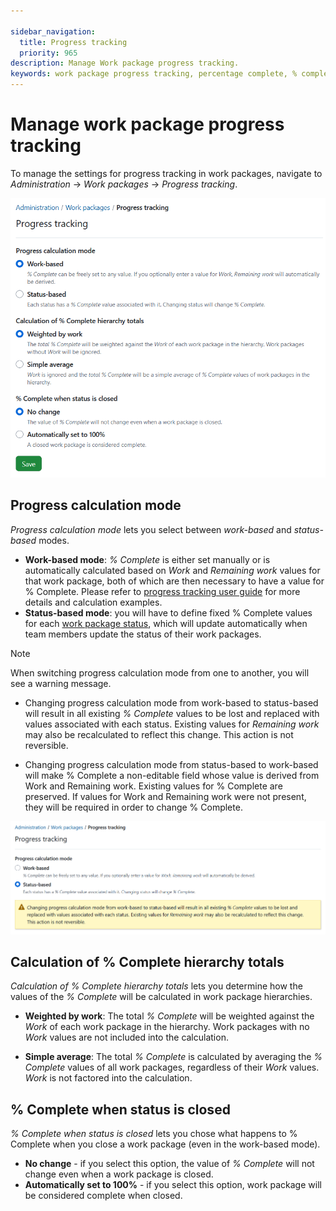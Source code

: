 ```yaml
---

sidebar_navigation:
  title: Progress tracking
  priority: 965
description: Manage Work package progress tracking.
keywords: work package progress tracking, percentage complete, % complete
---
```


# Manage work package progress tracking

To manage the settings for progress tracking in work packages, navigate to  *Administration* → *Work packages* → *Progress tracking*. 

![Progress tracking settings under OpenProject administration](openproject_system_guide_progress_tracking_settings.png)

## Progress calculation mode
*Progress calculation mode* lets you select between *work-based* and *status-based* modes.

- **Work-based mode**: *%&nbsp;Complete* is either set manually or is automatically calculated based on *Work* and *Remaining work* values for that work package, both of which are then necessary to have a value for %&nbsp;Complete. Please refer to [progress tracking user guide](../../../user-guide/time-and-costs/progress-tracking/#work-based-progress-reporting) for more details and calculation examples.
- **Status-based mode**: you will have to define fixed %&nbsp;Complete values for each [work package status](../work-package-status), which will update automatically when team members update the status of their work packages.

 > [!NOTE]
 > When switching progress calculation mode from one to another, you will see a warning message.
 >
 > - Changing progress calculation mode from work-based to status-based will result in all existing *% Complete* values to be lost and replaced with values associated with each status. Existing values for *Remaining work* may also be recalculated to reflect this change. This action is not reversible.
 >
 > - Changing progress calculation mode from status-based to work-based will make % Complete a non-editable field whose value is derived from Work and Remaining work. Existing values for % Complete are preserved. If values for Work and Remaining work were not present, they will be required in order to change % Complete.

![Warning message when changing progress calculation mode in OpenProject administration](openproject_system_guide_progress_tracking_settings_warning_message.png)

## Calculation of % Complete hierarchy totals

*Calculation of % Complete hierarchy totals* lets you determine how the values of the *% Complete* will be calculated in work package hierarchies.

- **Weighted by work**: The total *% Complete* will be weighted against the *Work* of each work package in the hierarchy. Work packages with no *Work* values are not included into the calculation.

- **Simple average**: The total *% Complete* is calculated by averaging the *% Complete* values of all work packages, regardless of their *Work* values. *Work* is not factored into the calculation.

## % Complete when status is closed

*% Complete when status is closed* lets you chose what happens to % Complete when you close a work package (even in the work-based mode).

- **No change** - if you select this option, the value of *% Complete* will not change even when a work package is closed.
- **Automatically set to 100%** - if you select this option, work package will be considered complete when closed.

